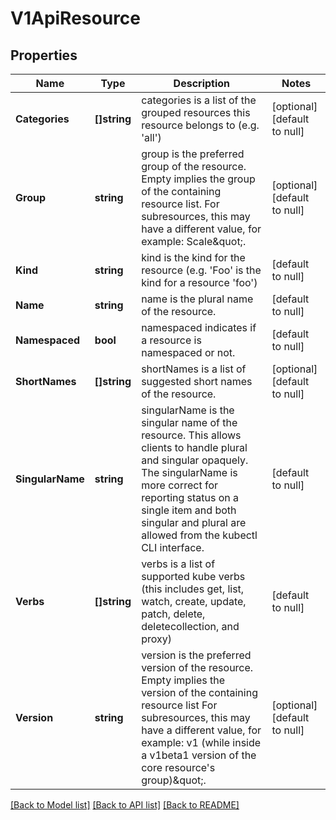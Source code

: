 # V1ApiResource

## Properties
Name | Type | Description | Notes
------------ | ------------- | ------------- | -------------
**Categories** | **[]string** | categories is a list of the grouped resources this resource belongs to (e.g. &#39;all&#39;) | [optional] [default to null]
**Group** | **string** | group is the preferred group of the resource.  Empty implies the group of the containing resource list. For subresources, this may have a different value, for example: Scale\&quot;. | [optional] [default to null]
**Kind** | **string** | kind is the kind for the resource (e.g. &#39;Foo&#39; is the kind for a resource &#39;foo&#39;) | [default to null]
**Name** | **string** | name is the plural name of the resource. | [default to null]
**Namespaced** | **bool** | namespaced indicates if a resource is namespaced or not. | [default to null]
**ShortNames** | **[]string** | shortNames is a list of suggested short names of the resource. | [optional] [default to null]
**SingularName** | **string** | singularName is the singular name of the resource.  This allows clients to handle plural and singular opaquely. The singularName is more correct for reporting status on a single item and both singular and plural are allowed from the kubectl CLI interface. | [default to null]
**Verbs** | **[]string** | verbs is a list of supported kube verbs (this includes get, list, watch, create, update, patch, delete, deletecollection, and proxy) | [default to null]
**Version** | **string** | version is the preferred version of the resource.  Empty implies the version of the containing resource list For subresources, this may have a different value, for example: v1 (while inside a v1beta1 version of the core resource&#39;s group)\&quot;. | [optional] [default to null]

[[Back to Model list]](../README.md#documentation-for-models) [[Back to API list]](../README.md#documentation-for-api-endpoints) [[Back to README]](../README.md)


